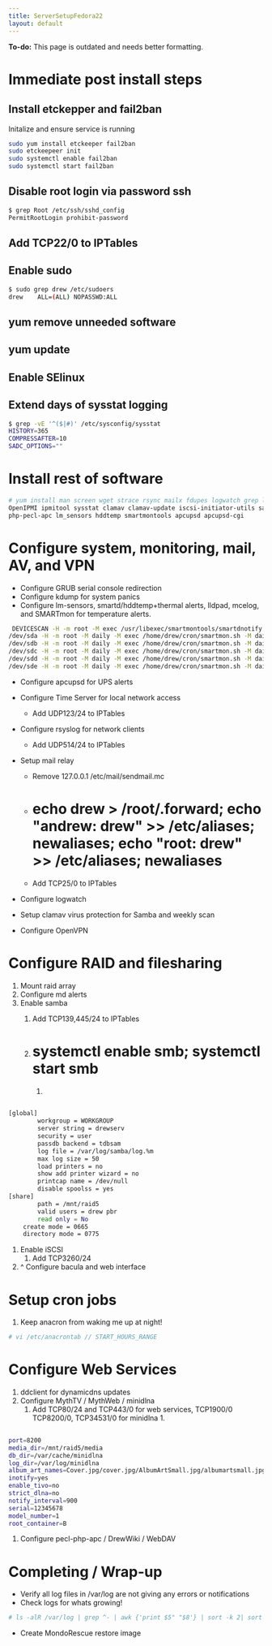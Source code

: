 ```yaml
---
title: ServerSetupFedora22
layout: default
---
```


**To-do:** This page is outdated and needs better formatting.

Immediate post install steps
============================

Install etckepper and fail2ban
------------------------------

Initalize and ensure service is running

``` bash
sudo yum install etckeeper fail2ban
sudo etckeepeer init
sudo systemctl enable fail2ban
sudo systemctl start fail2ban
```

Disable root login via password ssh
-----------------------------------

``` bash
$ grep Root /etc/ssh/sshd_config
PermitRootLogin prohibit-password
```

Add TCP22/0 to IPTables
-----------------------

Enable sudo
-----------

``` bash
$ sudo grep drew /etc/sudoers
drew    ALL=(ALL) NOPASSWD:ALL
```

yum remove unneeded software
----------------------------

yum update
----------

Enable SElinux
--------------

Extend days of sysstat logging
------------------------------

``` bash
$ grep -vE '^($|#)' /etc/sysconfig/sysstat
HISTORY=365
COMPRESSAFTER=10
SADC_OPTIONS=""
```

Install rest of software
========================

``` bash
# yum install man screen wget strace rsync mailx fdupes logwatch grep lsof screen binutils tar mcelog nfs-utils \
OpenIPMI ipmitool sysstat clamav clamav-update iscsi-initiator-utils samba openvpn lldpad ntp \
php-pecl-apc lm_sensors hddtemp smartmontools apcupsd apcupsd-cgi 
```

Configure system, monitoring, mail, AV, and VPN
===============================================

-   Configure GRUB serial console redirection
-   Configure kdump for system panics
-   Configure lm-sensors, smartd/hddtemp+thermal alerts, lldpad, mcelog,
    and SMARTmon for temperature alerts.

``` bash
 DEVICESCAN -H -m root -M exec /usr/libexec/smartmontools/smartdnotify -n standby,10,q
/dev/sda -H -m root -M daily -M exec /home/drew/cron/smartmon.sh -M daily -f -l error -o on -S on -s (S/../.././02|L/../../6/03) -W 0,0,45 -d sat
/dev/sdb -H -m root -M daily -M exec /home/drew/cron/smartmon.sh -M daily -f -l error -o on -S on -s (S/../.././02|L/../../6/03) -W 0,0,45 -d sat
/dev/sdc -H -m root -M daily -M exec /home/drew/cron/smartmon.sh -M daily -f -l error -o on -S on -s (S/../.././02|L/../../6/03) -W 0,0,45 -d sat
/dev/sdd -H -m root -M daily -M exec /home/drew/cron/smartmon.sh -M daily -f -l error -o on -S on -s (S/../.././02|L/../../6/03) -W 0,0,45 -d sat
/dev/sde -H -m root -M daily -M exec /home/drew/cron/smartmon.sh -M daily -f -l error -o on -S on -s (S/../.././02|L/../../6/03) -W 0,0,47 -d sat
```

-   Configure apcupsd for UPS alerts
-   Configure Time Server for local network access
    -   Add UDP123/24 to IPTables
-   Configure rsyslog for network clients
    -   Add UDP514/24 to IPTables
-   Setup mail relay
    -   Remove 127.0.0.1 /etc/mail/sendmail.mc
    -   # echo drew > /root/.forward; echo "andrew: drew" >> /etc/aliases; newaliases; echo "root: drew" >> /etc/aliases; newaliases

    -   Add TCP25/0 to IPTables

-   Configure logwatch
-   Setup clamav virus protection for Samba and weekly scan
-   Configure OpenVPN

Configure RAID and filesharing
==============================

1.  Mount raid array
2.  Configure md alerts
3.  Enable samba
    1.  Add TCP139,445/24 to IPTables
    2.  # systemctl enable smb; systemctl start smb

        1.  

``` bash
 
[global]
        workgroup = WORKGROUP
        server string = drewserv
        security = user
        passdb backend = tdbsam
        log file = /var/log/samba/log.%m
        max log size = 50
        load printers = no
        show add printer wizard = no
        printcap name = /dev/null
        disable spoolss = yes
[share]
        path = /mnt/raid5
        valid users = drew pbr
        read only = No
    create mode = 0665
    directory mode = 0775
```

1.  Enable iSCSI
    1.  Add TCP3260/24
2.  ^ Configure bacula and web interface

Setup cron jobs
===============

1.  Keep anacron from waking me up at night!

``` bash
# vi /etc/anacrontab // START_HOURS_RANGE
```

Configure Web Services
======================

1.  ddclient for dynamicdns updates
2.  Configure MythTV / MythWeb / minidlna
    1.  Add TCP80/24 and TCP443/0 for web services, TCP1900/0 TCP8200/0,
        TCP34531/0 for minidlna
        1.  

``` bash
 
port=8200
media_dir=/mnt/raid5/media
db_dir=/var/cache/minidlna
log_dir=/var/log/minidlna
album_art_names=Cover.jpg/cover.jpg/AlbumArtSmall.jpg/albumartsmall.jpg/AlbumArt.jpg/albumart.jpg/Album.jpg/album.jpg/Folder.jpg/folder.jpg/Thumb.jpg/thumb.jpg
inotify=yes
enable_tivo=no
strict_dlna=no
notify_interval=900
serial=12345678
model_number=1
root_container=B
```

1.  Configure pecl-php-apc / DrewWiki / WebDAV

Completing / Wrap-up
====================

-   Verify all log files in /var/log are not giving any errors or
    notifications
-   Check logs for whats growing!

``` bash
# ls -alR /var/log | grep ^- | awk {'print $5" "$8'} | sort -k 2| sort -n
```

-   Create MondoRescue restore image

